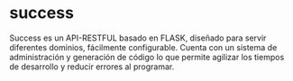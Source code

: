 # success
Success es un API-RESTFUL basado en FLASK, diseñado para servir diferentes dominios, fácilmente configurable. Cuenta con un sistema de administración y generación de código lo que permite agilizar los tiempos de desarrollo y reducir errores al programar.
